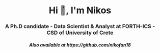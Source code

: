 <h1 align="center">Hi 👋, I'm Nikos</a></h1>
<h3 align="center">A Ph.D candidate - Data Scientist & Analyst at FORTH-ICS - CSD of University of Crete</h3>
<h5 align="center">Also available at https://github.com/nikofan18 </h5>
